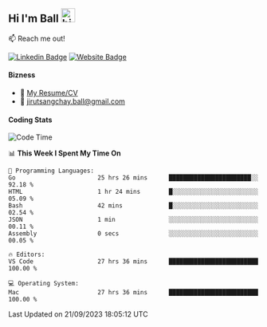 ## Hi I'm Ball <img src="https://user-images.githubusercontent.com/1303154/88677602-1635ba80-d120-11ea-84d8-d263ba5fc3c0.gif" width="28px" height="28px" alt="hi">
 
:mailbox: Reach me out!

[![Linkedin Badge](https://img.shields.io/badge/-Jirut-0e76a8?style=flat&labelColor=0e76a8&logo=linkedin&logoColor=white)](https://www.linkedin.com/in/jirut-sangchay-338370251)
[![Website Badge](https://img.shields.io/badge/Website-184aa8?logo=website&logoColor=)](https://resume-jirut.web.app)

<!-- TODO: Add last video link -->
#### Bizness
- :paperclip: [My Resume/CV](https://github.com/Jirut01/Jirut01/blob/main/resume_jirut.pdf)
- :email: jirutsangchay.ball@gmail.com

#### Coding Stats


<!--START_SECTION:waka-->
![Code Time](http://img.shields.io/badge/Code%20Time-331%20hrs%2053%20mins-blue)

📊 **This Week I Spent My Time On** 

```text
💬 Programming Languages: 
Go                       25 hrs 26 mins      ███████████████████████░░   92.18 % 
HTML                     1 hr 24 mins        █░░░░░░░░░░░░░░░░░░░░░░░░   05.09 % 
Bash                     42 mins             █░░░░░░░░░░░░░░░░░░░░░░░░   02.54 % 
JSON                     1 min               ░░░░░░░░░░░░░░░░░░░░░░░░░   00.11 % 
Assembly                 0 secs              ░░░░░░░░░░░░░░░░░░░░░░░░░   00.05 % 

🔥 Editors: 
VS Code                  27 hrs 36 mins      █████████████████████████   100.00 % 

💻 Operating System: 
Mac                      27 hrs 36 mins      █████████████████████████   100.00 % 
```


 Last Updated on 21/09/2023 18:05:12 UTC
<!--END_SECTION:waka-->
